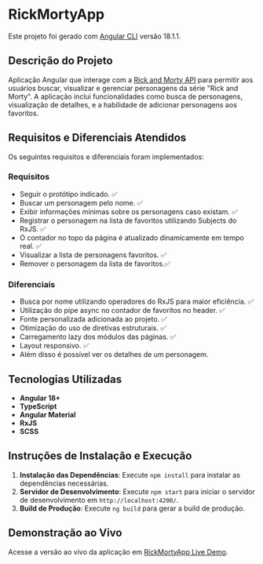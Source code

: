# RickMortyApp

Este projeto foi gerado com [Angular CLI](https://github.com/angular/angular-cli) versão 18.1.1.

## Descrição do Projeto

Aplicação Angular que interage com a [Rick and Morty API](https://rickandmortyapi.com) para permitir aos usuários buscar, visualizar e gerenciar personagens da série "Rick and Morty". A aplicação inclui funcionalidades como busca de personagens, visualização de detalhes, e a habilidade de adicionar personagens aos favoritos.


## Requisitos e Diferenciais Atendidos

Os seguintes requisitos e diferenciais foram implementados:

### Requisitos

- Seguir o protótipo indicado. ✅
- Buscar um personagem pelo nome. ✅
- Exibir informações mínimas sobre os personagens caso existam. ✅
- Registrar o personagem na lista de favoritos utilizando Subjects do RxJS. ✅
- O contador no topo da página é atualizado dinamicamente em tempo real. ✅
- Visualizar a lista de personagens favoritos. ✅
- Remover o personagem da lista de favoritos.✅

### Diferenciais

- Busca por nome utilizando operadores do RxJS para maior eficiência. ✅
- Utilização do pipe async no contador de favoritos no header. ✅
- Fonte personalizada adicionada ao projeto. ✅
- Otimização do uso de diretivas estruturais. ✅
- Carregamento lazy dos módulos das páginas. ✅
- Layout responsivo. ✅
- Além disso é possível ver os detalhes de um personagem.

## Tecnologias Utilizadas

- **Angular 18+**
- **TypeScript**
- **Angular Material**
- **RxJS**
- **SCSS**

## Instruções de Instalação e Execução

1. **Instalação das Dependências**: Execute `npm install` para instalar as dependências necessárias.
2. **Servidor de Desenvolvimento**: Execute `npm start` para iniciar o servidor de desenvolvimento em `http://localhost:4200/`.
3. **Build de Produção**: Execute `ng build` para gerar a build de produção.

## Demonstração ao Vivo

Acesse a versão ao vivo da aplicação em [RickMortyApp Live Demo](https://rick-morty-characters-eta.vercel.app/home).


